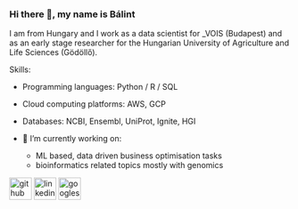 ### Hi there 👋, my name is Bálint
I am from Hungary and I work as a data scientist for _VOIS (Budapest) and as an early stage researcher for the Hungarian University of Agriculture and Life Sciences (Gödöllő).

Skills:
  - Programming languages: Python / R / SQL
  - Cloud computing platforms: AWS, GCP
  - Databases: NCBI, Ensembl, UniProt, Ignite, HGI

- 🔭 I’m currently working on:
  - ML based, data driven business optimisation tasks
  - bioinformatics related topics mostly with genomics


[<img src='https://cdn.jsdelivr.net/npm/simple-icons@3.0.1/icons/github.svg' alt='github' height='40'>](https://github.com/balintbiro)  [<img src='https://cdn.jsdelivr.net/npm/simple-icons@3.0.1/icons/linkedin.svg' alt='linkedin' height='40'>](https://www.linkedin.com/in/biró-bálint-923b25168//)  [<img src='https://cdn.jsdelivr.net/npm/simple-icons@3.0.1/icons/googlescholar.svg' alt='googlescholar' height='40'>](https://scholar.google.com/citations?user=fHAcXy8AAAAJ&hl=hu&oi=ao)  
